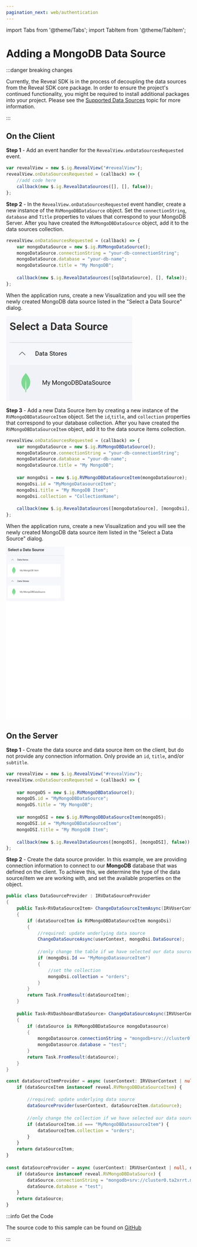 ```yaml
---
pagination_next: web/authentication
---
```


import Tabs from '@theme/Tabs';
import TabItem from '@theme/TabItem';

# Adding a MongoDB Data Source

:::danger breaking changes

Currently, the Reveal SDK is in the process of decoupling the data sources from the Reveal SDK core package. In order to ensure the project's continued functionality, you might be required to install additional packages into your project. Please see the [Supported Data Sources](web/datasources.md#supported-data-sources) topic for more information.

:::

## On the Client

**Step 1** - Add an event handler for the `RevealView.onDataSourcesRequested` event.

```js
var revealView = new $.ig.RevealView("#revealView");
revealView.onDataSourcesRequested = (callback) => {
    //add code here
    callback(new $.ig.RevealDataSources([], [], false));
};
```

**Step 2** - In the `RevealView.onDataSourcesRequested` event handler, create a new instance of the `RVMongoDBDataSource` object. Set the `connectionString`, `database` and `Title` properties to values that correspond to your MongoDB Server. After you have created the `RVMongoDBDataSource` object, add it to the data sources collection.

```js
revealView.onDataSourcesRequested = (callback) => {
    var mongoDataSource = new $.ig.RVMongoDataSource();
    mongoDataSource.connectionString = "your-db-connectionString";
    mongoDataSource.database = "your-db-name";
    mongoDataSource.title = "My MongoDB";

    callback(new $.ig.RevealDataSources([sqlDataSource], [], false));
};
```

When the application runs, create a new Visualization and you will see the newly created MongoDB data source listed in the "Select a Data Source" dialog.

![](images/mongodb-data-source.jpg)

**Step 3** - Add a new Data Source Item by creating a new instance of the `RVMongoDBDataSourceItem` object. Set the `id`,`title`, and `collection` properties that correspond to your database collection. After you have created the `RVMongoDBDataSourceItem` object, add it to the data source items collection.

```js
revealView.onDataSourcesRequested = (callback) => {
    var mongoDataSource = new $.ig.RVMongoDBDataSource();
    mongoDataSource.connectionString = "your-db-connectionString";
    mongoDataSource.database = "your-db-name";
    mongoDataSource.title = "My MongoDB";

    var mongoDsi = new $.ig.RVMongoDBDataSourceItem(mongoDataSource);
    mongoDsi.id = "MyMongoDatasourceItem";
    mongoDsi.title = "My MongoDB Item";
    mongoDsi.collection = "CollectionName";    

    callback(new $.ig.RevealDataSources([mongoDataSource], [mongoDsi], false));
};
```

When the application runs, create a new Visualization and you will see the newly created MongoDB data source item listed in the "Select a Data Source" dialog.

![](images/mongodb-data-source-item.jpg)

## On the Server

**Step 1** - Create the data source and data source item on the client, but do not provide any connection information. Only provide an `id`, `title`, and/or `subtitle`.

```js
var revealView = new $.ig.RevealView("#revealView");
revealView.onDataSourcesRequested = (callback) => {
    
    var mongoDS = new $.ig.RVMongoDBDataSource();
    mongoDS.id = "MyMongoDBDataSource";
    mongoDS.title = "My MongoDB";

    var mongoDSI = new $.ig.RVMongoDBDataSourceItem(mongoDS);
    mongoDSI.id = "MyMongoDBDataSourceItem";
    mongoDSI.title = "My MongoDB Item";

    callback(new $.ig.RevealDataSources([mongoDS], [mongoDSI], false));
};
```

**Step 2** - Create the data source provider. In this example, we are providing connection information to connect to our **MongoDB** database that was defined on the client. To achieve this, we determine the type of the data source/item we are working with, and set the available properties on the object.

<Tabs groupId="code" queryString>
  <TabItem value="aspnet" label="ASP.NET" default>

```cs
public class DataSourceProvider : IRVDataSourceProvider
{
    public Task<RVDataSourceItem> ChangeDataSourceItemAsync(IRVUserContext userContext, string dashboardId, RVDataSourceItem dataSourceItem)
    {
        if (dataSourceItem is RVMongoDBDataSourceItem mongoDsi)
        {
            //required: update underlying data source
            ChangeDataSourceAsync(userContext, mongoDsi.DataSource);

            //only change the table if we have selected our data source item
            if (mongoDsi.Id == "MyMongoDatasourceItem")
            {
                //set the collection
                mongoDsi.collection = "orders";
            }
        }
        return Task.FromResult(dataSourceItem);
    }

    public Task<RVDashboardDataSource> ChangeDataSourceAsync(IRVUserContext userContext, RVDashboardDataSource dataSource)
    {
        if (dataSource is RVMongoDBDataSource mongoDatasource)
        {
            mongoDatasource.connectionString = "mongodb+srv://cluster0.ta2xrrt.mongodb.net/";
            mongoDatasource.database = "test";
        }
        return Task.FromResult(dataSource);
    }
}
```

  </TabItem>



  <TabItem value="node" label="Node.js">    

```ts
const dataSourceItemProvider = async (userContext: IRVUserContext | null, dataSourceItem: RVDataSourceItem) => {
	if (dataSourceItem instanceof reveal.RVMongoDBDataSourceItem) {

		//required: update underlying data source
		dataSourceProvider(userContext, dataSourceItem.dataSource);

		//only change the collection if we have selected our data source item
		if (dataSourceItem.id === "MyMongoDBDatasourceItem") {
			dataSourceItem.collection = "orders";
		}		
	}
	return dataSourceItem;
}

const dataSourceProvider = async (userContext: IRVUserContext | null, dataSource: RVDashboardDataSource) => {
	if (dataSource instanceof reveal.RVMongoDBDataSource) {
		dataSource.connectionString = "mongodb+srv://cluster0.ta2xrrt.mongodb.net/";
		dataSource.database = "test";
	}
	return dataSource;
}
```

  </TabItem>

</Tabs>

:::info Get the Code

The source code to this sample can be found on [GitHub](https://github.com/RevealBi/sdk-samples-javascript/tree/main/DataSources/MongoDB)

:::